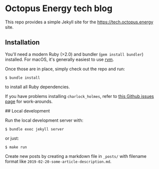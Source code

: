 # Octopus Energy tech blog

This repo provides a simple Jekyll site for the https://tech.octopus.energy site.

## Installation

You'll need a modern Ruby (>2.0) and bundler (`gem install bundler`) installed. For macOS, it's generally
easiest to use [rvm](https://rvm.io/).

Once those are in place, simply check out the repo and run:

    $ bundle install

to install all Ruby dependencies. 

If you have problems installing `charlock_holmes`, refer to [this Github issues
page](https://github.com/brianmario/charlock_holmes/issues/117) for work-arounds.

## Local development

Run the local development server with:

    $ bundle exec jekyll server

or just:

    $ make run

Create new posts by creating a markdown file in `_posts/` with filename format
like `2019-02-20-some-article-description.md`.


